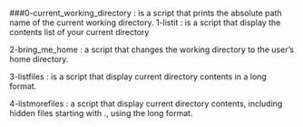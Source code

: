 ###0-current_working_directory : is a script that prints the absolute path name of the current working directory.
1-listit : is a script that display the contents list of your current directory

2-bring_me_home : a script that changes the working directory to the user’s home directory.

3-listfiles : is a script that display current directory contents in a long format.

4-listmorefiles : a script that display current directory contents, including hidden files starting with ., using the long format.

